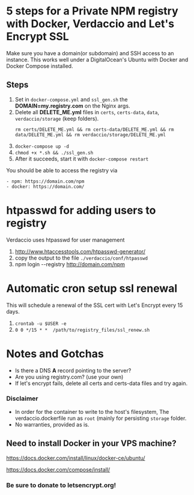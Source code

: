 # 5 steps for a Private NPM registry with Docker, Verdaccio and Let's Encrypt SSL

Make sure you have a domain(or subdomain) and SSH access to an instance. This works well under a DigitalOcean's Ubuntu with Docker and Docker Compose installed.

## Steps
1. Set in `docker-compose.yml` and `ssl_gen.sh` the **DOMAIN=my.registry.com** on the Nginx args.
2. Delete all **DELETE_ME.yml** files in `certs`, `certs-data`, `data`, `verdaccio/storage` (keep folders).
    ```
    rm certs/DELETE_ME.yml && rm certs-data/DELETE_ME.yml && rm data/DELETE_ME.yml && rm verdaccio/storage/DELETE_ME.yml
    ```
3. `docker-compose up -d`
4. `chmod +x *.sh && ./ssl_gen.sh`  
5. After it succeeds, start it with `docker-compose restart`

You should be able to access the registry via

    - npm: https://domain.com/npm 
    - docker: https://domain.com/

# htpasswd for adding users to registry
Verdaccio uses htpasswd for user management
1. http://www.htaccesstools.com/htpasswd-generator/
2. copy the output to the file `./verdaccio/conf/htpasswd`
3. npm login --registry http://domain.com/npm

# Automatic cron setup ssl renewal

This will schedule a renewal of the SSL cert with Let's Encrypt every 15 days.
1. `crontab -u $USER -e`
2. `0 0 */15 * *  /path/to/registry_files/ssl_renew.sh`

# Notes and Gotchas
- Is there a DNS **A** record pointing to the server?
- Are you using registry.com? (use your own)
- If let's encrypt fails, delete all certs and certs-data files and try again.

### Disclaimer
- In order for the container to write to the host's filesystem, The verdaccio.dockerfile run as `root` (mainly for persisting `storage` folder.
- No warranties, provided as is.

## Need to install Docker in your VPS machine?
https://docs.docker.com/install/linux/docker-ce/ubuntu/

https://docs.docker.com/compose/install/

### Be sure to donate to **letsencrypt.org**!
